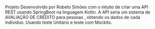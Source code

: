 Projeto Desenvolvido por Robeto Simões com o intuito de criar uma API REST usando SpringBoot na linguagem Kotlin.
A API seria um sistema de AVALIAÇÃO DE CRÉDITO para pessoas , obtendo os dados de cada individuo.
Usando teste Unitário e teste com Mockito.
